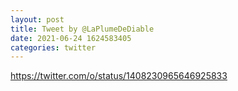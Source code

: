 ```yaml
--- 
layout: post 
title: Tweet by @LaPlumeDeDiable 
date: 2021-06-24 1624583405 
categories: twitter 
--- 
```

https://twitter.com/o/status/1408230965646925833